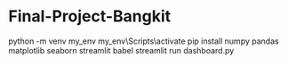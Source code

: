 # Final-Project-Bangkit
python -m venv my_env
my_env\Scripts\activate
pip install numpy pandas matplotlib seaborn streamlit babel
streamlit run dashboard.py
